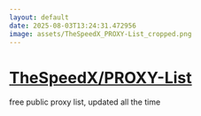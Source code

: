 ```yaml
---
layout: default
date: 2025-08-03T13:24:31.472956
image: assets/TheSpeedX_PROXY-List_cropped.png
---
```


# [TheSpeedX/PROXY-List](https://github.com/TheSpeedX/PROXY-List)

free public proxy list, updated all the time
